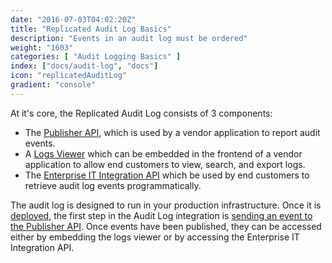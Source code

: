 ```yaml
---
date: "2016-07-03T04:02:20Z"
title: "Replicated Audit Log Basics"
description: "Events in an audit log must be ordered"
weight: "1603"
categories: [ "Audit Logging Basics" ]
index: ["docs/audit-log", "docs"]
icon: "replicatedAuditLog"
gradient: "console"
---
```


At it's core, the Replicated Audit Log consists of 3 components:

- The [Publisher API](/docs/audit-log/apis/publisher-api), which is used by a vendor application to report audit events.
- A [Logs Viewer](/docs/audit-log/getting-started/embedded-viewer) which can be embedded in the frontend of a vendor application to allow end customers to view, search, and export logs.
- The [Enterprise IT Integration API](/docs/audit-log/apis/enterprise-api) which be used by end customers to retrieve audit log events programmatically.

The audit log is designed to run in your production infrastructure. Once it is [deployed](/docs/audit-log/getting-started/deploying), the first step in the Audit Log integration is [sending an event to the Publisher API](/docs/audit-log/getting-started/first-event). Once events have been published, they can be accessed either by embedding the logs viewer or by accessing the Enterprise IT Integration API.
